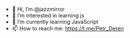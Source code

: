 - 👋 Hi, I’m @jazzmirror
- 👀 I’m interested in learning js
- 🌱 I’m currently learning JavaScript
- 📫 How to reach me: https://t.me/Petr_Deren


